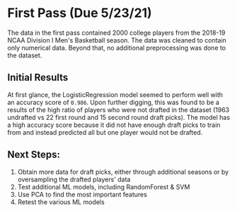# First Pass (Due 5/23/21)

The data in the first pass contained 2000 college players from the 2018-19 NCAA Division I Men's Basketball season. The data was cleaned to contain only numerical data. Beyond that, no additional preprocessing was done to the dataset.  

## Initial Results

At first glance, the LogisticRegression model seemed to perform well with an accuracy score of `0.986`. Upon further digging, this was found to be a results of the high ratio of players who were not drafted in the dataset (1963 undrafted vs 22 first round and 15 second round draft picks). The model has a high accuracy score because it did not have enough draft picks to train from and instead predicted all but one player would not be drafted.

## Next Steps:
1. Obtain more data for draft picks, either through additional seasons or by oversampling the drafted players' data
2. Test additional ML models, including RandomForest & SVM
3. Use PCA to find the most important features
4. Retest the various ML models